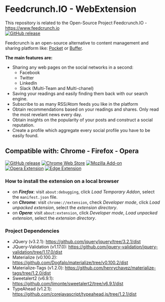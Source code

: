 # Feedcrunch.IO - WebExtension

This repository is related to the Open-Source Project Feedcrunch.IO - https://www.feedcrunch.io <br>
[![GitHub release](https://img.shields.io/github/release/DEKHTIARJonathan/FeedCrunch.IO.svg?label=Feedcrunch.IO)](https://github.com/DEKHTIARJonathan/FeedCrunch.IO)

Feedcrunch is an open-source alternative to content management and sharing platform like: [Pocket](https://getpocket.com/) or [Buffer](https://buffer.com). 

**The main features are:**
- Sharing any web pages on the social networks in a second: 
  - Facebook
  - Twitter
  - LinkedIn
  - Slack (Multi-Team and Multi-chanel)
- Saving your readings and easily finding them back with our search engine.
- Subscribe to as many RSS/Atom feeds you like in the platform
- Obtain recommendations based on your readings and shares. Only read the most revelant news every day.
- Obtain insights on the popularity of your posts and construct a social reputation.
- Create a profile which aggregate every social profile you have to be easily found.

## Compatible with: Chrome - Firefox - Opera

[![GitHub release](https://img.shields.io/github/release/DEKHTIARJonathan/Feedcrunch.IO-WebExtension.svg?label=github%20repository)](https://github.com/DEKHTIARJonathan/Feedcrunch.IO-WebExtension)
[![Chrome Web Store](https://img.shields.io/chrome-web-store/v/cgmjhmibefcmnkbppbinjjgjpbgdaklf.svg)](https://chrome.google.com/webstore/detail/feedcrunchio/cgmjhmibefcmnkbppbinjjgjpbgdaklf)
[![Mozilla Add-on](https://img.shields.io/amo/v/feedcrunch-io.svg)](https://addons.mozilla.org/en-GB/firefox/addon/feedcrunch-io/)
[![Opera Extension](https://img.shields.io/badge/opera-coming_soon-blue.svg)](https://github.com/DEKHTIARJonathan/Feedcrunch.IO-WebExtension/releases)
[![Edge Extension](https://img.shields.io/badge/edge-coming_soon-blue.svg)](https://github.com/DEKHTIARJonathan/Feedcrunch.IO-WebExtension/releases)

### How to install the extension on a local browser

- on ***Firefox***: visit `about:debugging`, click *Load Temporary Addon*, select the `manifest.json` file.
- on ***Chrome***: visit `chrome://extension`, check *Developer mode*, click *Load unpacked extension*, select the *extension directory*.
- on ***Opera***: visit `about:extension`, click *Developer mode*, *Load unpacked extension*, select the *extension directory*.

### Project Dependencies

* JQuery (v3.2.1): https://github.com/jquery/jquery/tree/3.2.1/dist
* JQuery-Validation (v1.17.0): https://github.com/jquery-validation/jquery-validation/tree/1.17.0/dist
* Materialize (v0.100.2): https://github.com/Dogfalo/materialize/tree/v0.100.2/dist
* Materialize-Tags (v1.2.0): https://github.com/henrychavez/materialize-tags/tree/1.2.0/dist
* Sweetalert2 (v6.9.1): https://github.com/limonte/sweetalert2/tree/v6.9.1/dist
* TypeAhead (v1.2.1): https://github.com/corejavascript/typeahead.js/tree/1.2.1/dist
